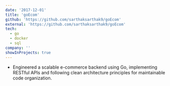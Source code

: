 ```yaml
---
date: '2017-12-01'
title: 'goEcom'
github: 'https://github.com/sarthaksarthak9/goEcom'
external: 'https://github.com/sarthaksarthak9/goEcom'
tech:
  - go
  - docker
  - sql
company: ''
showInProjects: true
---
```


- Engineered a scalable e-commerce backend using Go, implementing RESTful APIs and following clean architecture principles for maintainable code organization.
